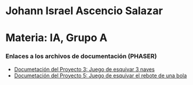 # Johann Israel Ascencio Salazar
# Materia: IA, Grupo A


### Enlaces a los archivos de documentación (PHASER)


- [Documetación del Proyecto 3: Juego de esquivar 3 naves](./Documentación%20códigos/Juego1_phaser.md)
- [Documetación del Proyecto 5: Juego de esquivar el rebote de una bola](./Documentación%20códigos/juego2_phaser.md)